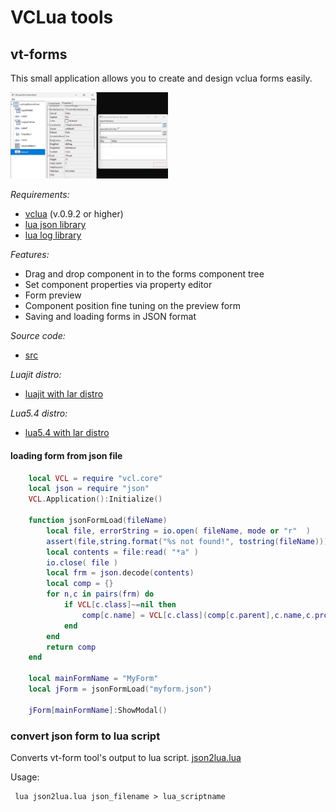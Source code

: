 # VCLua tools

## vt-forms
This small application allows you to create and design vclua forms easily.

<img src="screenshots/vtform_1.jpg" alt="vt-form" width="50%" height="50%">

_Requirements:_
 - [vclua](https://github.com/hipbali/vclua) (v.0.9.2 or higher)
 - [lua json library](https://github.com/rxi/json.lua)
 - [lua log library](https://github.com/rxi/log.lua)

_Features:_
 - Drag and drop component  in to the forms component tree
 - Set component properties via property editor
 - Form preview
 - Component position fine tuning on the preview form
 - Saving and loading forms in JSON format

_Source code:_
 - [src](src/)

_Luajit distro:_
 - [luajit with lar distro](dist/)

_Lua5.4 distro:_
 - [lua5.4 with lar distro](dist54/)
   
#### loading form from json file    
```lua
    local VCL = require "vcl.core"
    local json = require "json"
    VCL.Application():Initialize()
    
    function jsonFormLoad(fileName) 
    	local file, errorString = io.open( fileName, mode or "r"  )
    	assert(file,string.format("%s not found!", tostring(fileName)))
    	local contents = file:read( "*a" )
    	io.close( file )
    	local frm = json.decode(contents)
    	local comp = {}
    	for n,c in pairs(frm) do
    		if VCL[c.class]~=nil then
    			comp[c.name] = VCL[c.class](comp[c.parent],c.name,c.props)
    		end
    	end
    	return comp
    end
    
    local mainFormName = "MyForm"
    local jForm = jsonFormLoad("myform.json")
    
    jForm[mainFormName]:ShowModal()
```
### convert json form to lua script
Converts vt-form tool's output to lua script.
[json2lua.lua](utils/json2lua.lua)

Usage:
```
 lua json2lua.lua json_filename > lua_scriptname
 ```
